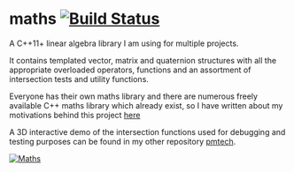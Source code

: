 
# maths [![Build Status](https://travis-ci.org/polymonster/maths.svg?branch=master)](https://travis-ci.org/polymonster/maths)
A C++11+ linear algebra library I am using for multiple projects. 

It contains templated vector, matrix and quaternion structures with all the appropriate overloaded operators, functions and an assortment of intersection tests and utility functions.

Everyone has their own maths library and there are numerous freely available C++ maths library which already exist, so I have written about my motivations behind this project [here](http://www.polymonster.co.uk/articles.html)

A 3D interactive demo of the intersection functions used for debugging and testing purposes can be found in my other repository [pmtech](https://github.com/polymonster/pmtech). 

[![Maths](https://polymonster.github.io/assets/gifs/maths-functions.gif)](https://youtu.be/uR9lfvPL7eE)
